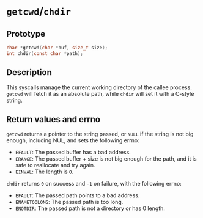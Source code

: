 <!---
cwd.md: Current working directory syscalls
Copyright (C) 2021 streaksu

This program is free software: you can redistribute it and/or modify
it under the terms of the GNU General Public License as published by
the Free Software Foundation, either version 3 of the License, or
(at your option) any later version.

This program is distributed in the hope that it will be useful,
but WITHOUT ANY WARRANTY; without even the implied warranty of
MERCHANTABILITY or FITNESS FOR A PARTICULAR PURPOSE.  See the
GNU General Public License for more details.

You should have received a copy of the GNU General Public License
along with this program.  If not, see <http://www.gnu.org/licenses/>.
-->

# `getcwd`/`chdir`

## Prototype

```c
char *getcwd(char *buf, size_t size);
int chdir(const char *path);
```

## Description

This syscalls manage the current working directory of the callee process.
`getcwd` will fetch it as an absolute path, while `chdir` will set it with a
C-style string.

## Return values and errno

`getcwd` returns a pointer to the string passed, or `NULL` if the string is not
big enough, including NUL, and sets the following errno:

- `EFAULT`: The passed buffer has a bad address.
- `ERANGE`: The passed buffer + size is not big enough for the path, and it is
safe to reallocate and try again.
- `EINVAL`: The length is `0`.

`chdir` returns `0` on success and `-1` on failure, with the following errno:

- `EFAULT`: The passed path points to a bad address.
- `ENAMETOOLONG`: The passed path is too long.
- `ENOTDIR`: The passed path is not a directory or has 0 length.
